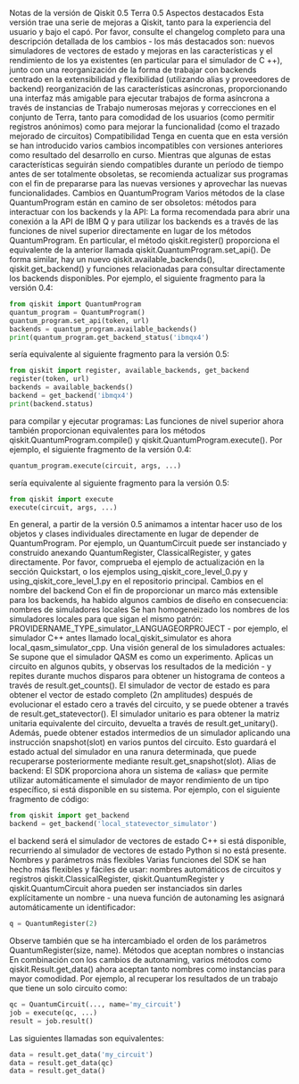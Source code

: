 Notas de la versión de Qiskit 0.5
Terra 0.5
Aspectos destacados
Esta versión trae una serie de mejoras a Qiskit, tanto para la experiencia del usuario y bajo el capó. Por favor, consulte el changelog completo para una descripción detallada de los cambios - los más destacados son: 
nuevos simuladores de vectores de estado y mejoras en las características y el rendimiento de los ya existentes (en particular para el simulador de C ++), junto con una reorganización de la forma de trabajar con backends centrado en la extensibilidad y flexibilidad (utilizando alias y proveedores de backend)
reorganización de las características asíncronas, proporcionando una interfaz más amigable para ejecutar trabajos de forma asíncrona a través de instancias de Trabajo
numerosas mejoras y correcciones en el conjunto de Terra, tanto para comodidad de los usuarios (como permitir registros anónimos) como para mejorar la funcionalidad (como el trazado mejorado de circuitos)
Compatibilidad
Tenga en cuenta que en esta versión se han introducido varios cambios incompatibles con versiones anteriores como resultado del desarrollo en curso. Mientras que algunas de estas características seguirán siendo compatibles durante un período de tiempo antes de ser totalmente obsoletas, se recomienda actualizar sus programas con el fin de prepararse para las nuevas versiones y aprovechar las nuevas funcionalidades.
Cambios en QuantumProgram
Varios métodos de la clase QuantumProgram están en camino de ser obsoletos:
métodos para interactuar con los backends y la API:
La forma recomendada para abrir una conexión a la API de IBM Q y para utilizar los backends es a través de las funciones de nivel superior directamente en lugar de los métodos QuantumProgram. En particular, el método qiskit.register() proporciona el equivalente de la anterior llamada qiskit.QuantumProgram.set_api(). De forma similar, hay un nuevo qiskit.available_backends(), qiskit.get_backend() y funciones relacionadas para consultar directamente los backends disponibles. Por ejemplo, el siguiente fragmento para la versión 0.4:
```python
from qiskit import QuantumProgram
quantum_program = QuantumProgram()
quantum_program.set_api(token, url)
backends = quantum_program.available_backends()
print(quantum_program.get_backend_status('ibmqx4')
```
sería equivalente al siguiente fragmento para la versión 0.5:
```python
from qiskit import register, available_backends, get_backend
register(token, url)
backends = available_backends()
backend = get_backend('ibmqx4')
print(backend.status)
```
para compilar y ejecutar programas:
Las funciones de nivel superior ahora también proporcionan equivalentes para los métodos qiskit.QuantumProgram.compile() y qiskit.QuantumProgram.execute(). Por ejemplo, el siguiente fragmento de la versión 0.4:
```python
quantum_program.execute(circuit, args, ...)
```
sería equivalente al siguiente fragmento para la versión 0.5:
```python
from qiskit import execute
execute(circuit, args, ...)
```
En general, a partir de la versión 0.5 animamos a intentar hacer uso de los objetos y clases individuales directamente en lugar de depender de QuantumProgram. Por ejemplo, un QuantumCircuit puede ser instanciado y construido anexando QuantumRegister, ClassicalRegister, y gates directamente. Por favor, comprueba el ejemplo de actualización en la sección Quickstart, o los ejemplos using_qiskit_core_level_0.py y using_qiskit_core_level_1.py en el repositorio principal.
Cambios en el nombre del backend
Con el fin de proporcionar un marco más extensible para los backends, ha habido algunos cambios de diseño en consecuencia:
nombres de simuladores locales
Se han homogeneizado los nombres de los simuladores locales para que sigan el mismo patrón: PROVIDERNAME_TYPE_simulator_LANGUAGEORPROJECT - por ejemplo, el simulador C++ antes llamado local_qiskit_simulator es ahora local_qasm_simulator_cpp. Una visión general de los simuladores actuales:
Se supone que el simulador QASM es como un experimento. Aplicas un circuito en algunos qubits, y observas los resultados de la medición - y repites durante muchos disparos para obtener un histograma de conteos a través de result.get_counts().
El simulador de vector de estado es para obtener el vector de estado completo (2n amplitudes) después de evolucionar el estado cero a través del circuito, y se puede obtener a través de result.get_statevector().
El simulador unitario es para obtener la matriz unitaria equivalente del circuito, devuelta a través de result.get_unitary().
Además, puede obtener estados intermedios de un simulador aplicando una instrucción snapshot(slot) en varios puntos del circuito. Esto guardará el estado actual del simulador en una ranura determinada, que puede recuperarse posteriormente mediante result.get_snapshot(slot).
Alias de backend:
El SDK proporciona ahora un sistema de «alias» que permite utilizar automáticamente el simulador de mayor rendimiento de un tipo específico, si está disponible en su sistema. Por ejemplo, con el siguiente fragmento de código:
```python
from qiskit import get_backend
backend = get_backend('local_statevector_simulator')
```
el backend será el simulador de vectores de estado C++ si está disponible, recurriendo al simulador de vectores de estado Python si no está presente.
Nombres y parámetros más flexibles
Varias funciones del SDK se han hecho más flexibles y fáciles de usar:
nombres automáticos de circuitos y registros
qiskit.ClassicalRegister, qiskit.QuantumRegister y qiskit.QuantumCircuit ahora pueden ser instanciados sin darles explícitamente un nombre - una nueva función de autonaming les asignará automáticamente un identificador:
```python
q = QuantumRegister(2)
```
Observe también que se ha intercambiado el orden de los parámetros QuantumRegister(size, name).
Métodos que aceptan nombres o instancias
En combinación con los cambios de autonaming, varios métodos como qiskit.Result.get_data() ahora aceptan tanto nombres como instancias para mayor comodidad. Por ejemplo, al recuperar los resultados de un trabajo que tiene un solo circuito como:
```python
qc = QuantumCircuit(..., name='my_circuit')
job = execute(qc, ...)
result = job.result()
```
Las siguientes llamadas son equivalentes:
```python
data = result.get_data('my_circuit')
data = result.get_data(qc)
data = result.get_data()
```
